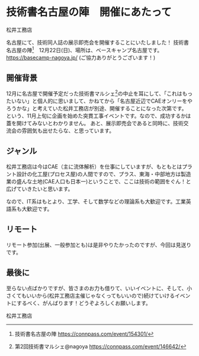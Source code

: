 # 技術書名古屋の陣　開催にあたって

松井工務店

名古屋にて、技術同人誌の展示即売会を開催することにいたしました！
技術書名古屋の陣[^nagoya]　12月22日(日)、場所は、ベースキャンプ名古屋です。  https://basecamp-nagoya.jp/  (ご協力ありがとうございます！)

[^nagoya]: 技術書名古屋の陣 https://connpass.com/event/154301/

## 開催背景
12月に名古屋で開催予定だった技術書マルシェ[^marche]の中止を耳にして、「これはもったいない」と個人的に思いまして、かねてから「名古屋近辺でCAEオンリーをやろうかな」と考えていた松井工務店が別途、開催することになった次第です。
という、11月上旬に企画を始めた突貫工事イベントです。なので、成功するかは蓋を開けてみないとわかりません。
あと、展示即売会であると同時に、技術交流会の雰囲気も出せたらな、と思っています。

[^marche]: 第2回技術書マルシェ@nagoya https://connpass.com/event/146642/

## ジャンル
松井工務店は今はCAE（主に流体解析）を仕事にしていますが、もともとはプラント設計の化工屋(プロセス屋)の人間ですので、プラス、東海・中部地方は製造業の盛んな土地(CAE人口も日本一)ということで、ここは技術の範囲をぐん！と広げていきたいと思います。

なので、IT系はもとより、工学、そして数学などの理論系も大歓迎です。工業英語系も大歓迎です。

## リモート
リモート参加(出展、一般参加とも)は是非やりたかったのですが、今回は見送りです。

## 最後に
至らない点ばかりですが、皆さまのお力も借りて、いいイベントに、そして、小さくてもいいから(松井工務店主催じゃなくってもいいので)続けていけるイベントにするべく、がんばります！どうぞよろしくお願いします。

松井工務店
